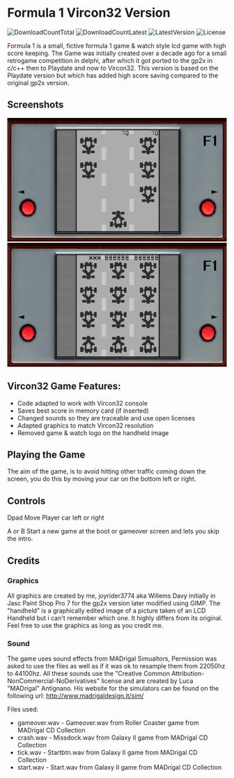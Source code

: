 # Formula 1 Vircon32 Version
![DownloadCountTotal](https://img.shields.io/github/downloads/joyrider3774/formula1_vircon32/total?label=total%20downloads&style=plastic) ![DownloadCountLatest](https://img.shields.io/github/downloads/joyrider3774/formula1_vircon32/latest/total?style=plastic) ![LatestVersion](https://img.shields.io/github/v/tag/joyrider3774/formula1_vircon32?label=Latest%20version&style=plastic) ![License](https://img.shields.io/github/license/joyrider3774/formula1_vircon32?style=plastic)

Formula 1 is a small, fictive formula 1 game & watch style lcd game with high score keeping. 
The Game was initially created over a decade ago for a small retrogame competition in delphi, after which it got ported to the gp2x in c/c++ then to Playdate and now to Vircon32. 
This version is based on the Playdate version but which has added high score saving compared to the original gp2x version.

## Screenshots
![screenshot 1](screenshots/screenshot1.png)
![screenshot 2](screenshots/screenshot2.png)

## Vircon32 Game Features:
- Code adapted to work with Vircon32 console
- Saves best score in memory card (if inserted)
- Changed sounds so they are traceable and use open licenses
- Adapted graphics to match Vircon32 resolution
- Removed game & watch logo on the handheld image

## Playing the Game
The aim of the game, is to avoid hitting other traffic coming down the screen, you do this by moving your car on the bottom left or right. 

## Controls
Dpad Move Player car left or right

A or B Start a new game at the boot or gameover screen and lets you skip the intro.

## Credits

### Graphics
All graphics are created by me, joyrider3774 aka Willems Davy initially in Jasc Paint Shop Pro 7 for the gp2x version later modified using GIMP.
The "handheld" is a graphically edited image of a picture taken of an LCD Handheld but i can't remember which one. It highly differs from its original.
Feel free to use the graphics as long as you credit me.

### Sound
The game uses sound effects from MADrigal Simualtors, Permission was asked to use the files as well as if it was ok to resample them from 22050hz to 44100hz.
All these sounds use the "Creative Common Attribution-NonCommercial-NoDerivatives" license and are created by Luca "MADrigal" Antignano.
His website for the simulators can be found on the following url: http://www.madrigaldesign.it/sim/

Files used:

* gameover.wav - Gameover.wav from Roller Coaster game from MADrigal CD Collection
* crash.wav - Missdock.wav from Galaxy II game from MADrigal CD Collection
* tick.wav - Startbtn.wav from Galaxy II game from MADrigal CD Collection
* start.wav - Start.wav from Galaxy II game from MADrigal CD Collection 
